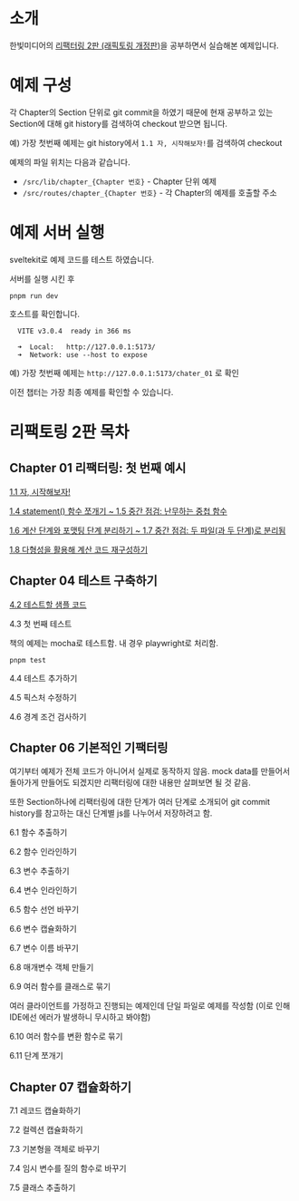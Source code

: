 # 소개

한빛미디어의 [리팩터링 2판 (래픽토링 개정판)](https://www.hanbit.co.kr/store/books/look.php?p_code=B6952616555)을 공부하면서 실습해본 예제입니다.

# 예제 구성

각 Chapter의 Section 단위로 git commit을 하였기 때문에 현재 공부하고 있는 Section에 대해 git history를 검색하여 checkout 받으면 됩니다.

예) 가장 첫번째 예제는 git history에서 `1.1 자, 시작해보자!`를 검색하여 checkout 

예제의 파일 위치는 다음과 같습니다.

- `/src/lib/chapter_{Chapter 번호}` - Chapter 단위 예제
- `/src/routes/chapter_{Chapter 번호}` - 각 Chapter의 예제를 호출할 주소

# 예제 서버 실행

sveltekit로 예제 코드를 테스트 하였습니다.

서버를 실행 시킨 후 

```
pnpm run dev
```

호스트를 확인합니다.

```
  VITE v3.0.4  ready in 366 ms

  ➜  Local:   http://127.0.0.1:5173/
  ➜  Network: use --host to expose
```

예) 가장 첫번째 예제는 `http://127.0.0.1:5173/chater_01` 로 확인



이전 챕터는 가장 최종 예제를 확인할 수 있습니다.

# 리팩토링 2판 목차

## Chapter 01 리팩터링: 첫 번째 예시

[1.1 자, 시작해보자!](http://127.0.0.1:5173/chapter_01)

[1.4 statement() 함수 쪼개기 ~ 1.5 중간 점검: 난무하는 중첩 함수](http://127.0.0.1:5173/chapter_01)

[1.6 계산 단계와 포맷팅 단계 분리하기 ~ 1.7 중간 점검: 두 파일(과 두 단계)로 분리됨](http://127.0.0.1:5173/chapter_01)

[1.8 다형성을 활용해 계산 코드 재구성하기](http://127.0.0.1:5173/chapter_01)

## Chapter 04 테스트 구축하기

[4.2 테스트할 샘플 코드](http://127.0.0.1:5173/chapter_04)

4.3 첫 번째 테스트

책의 예제는 mocha로 테스트함.
내 경우 playwright로 처리함.

```
pnpm test
```

4.4 테스트 추가하기

4.5 픽스처 수정하기

4.6 경계 조건 검사하기

## Chapter 06 기본적인 기팩터링

여기부터 예제가 전체 코드가 아니어서 실제로 동작하지 않음.
mock data를 만들어서 돌아가게 만들어도 되겠지만 리팩터링에 대한 내용만 살펴보면 될 것 같음.

또한 Section하나에 리팩터링에 대한 단계가 여러 단계로 소개되어 git commit history를 참고하는 대신 단계별 js를 나누어서 저장하려고 함.

6.1 함수 추출하기

6.2 함수 인라인하기

6.3 변수 추출하기

6.4 변수 인라인하기

6.5 함수 선언 바꾸기

6.6 변수 캡슐화하기

6.7 변수 이름 바꾸기

6.8 매개변수 객체 만들기

6.9 여러 함수를 클래스로 묶기

여러 클라이언트를 가정하고 진행되는 예제인데 단일 파일로 예제를 작성함 (이로 인해 IDE에선 에러가 발생하니 무시하고 봐야함)

6.10 여러 함수를 변환 함수로 묶기

6.11 단계 쪼개기

## Chapter 07 캡슐화하기

7.1 레코드 캡슐화하기

7.2 컬렉션 캡슐화하기

7.3 기본형을 객체로 바꾸기

7.4 임시 변수를 질의 함수로 바꾸기

7.5 클래스 추출하기